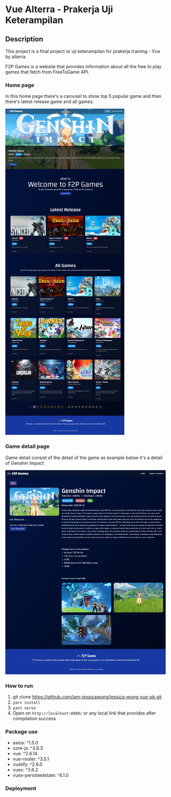 # Vue Alterra - Prakerja Uji Keterampilan

## Description

This project is a final project or uji keterampilan for prakerja training - Vue by alterra.

F2P Games is a website that provides information about all the free to play games that fetch from FreeToGame API.

### Home page

In this home page there's a carousel to show top 5 popular game and then there's latest release game and all games.

![alt](./src/assets/detailHome.jpeg)

### Game detail page

Game detail consist of the detail of the game as example below it's a detail of Genshin Impact

![alt](./src/assets/detailImage.jpeg)

### How to run

1. git clone https://github.com/iam-jessicawong/jessica-wong-vue-pk.git
2. `yarn install`
3. `yarn serve`
4. Open on `http://localhost:8080/` or any local link that provides after compilation success

### Package use

- axios: ^1.5.0
- core-js: ^3.8.3
- vue: ^2.6.14
- vue-router: ^3.5.1
- vuetify: ^2.6.0
- vuex: ^3.6.2
- vuex-persistedstate: ^4.1.0

### Deployment
